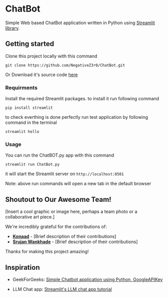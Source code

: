 # ChatBot
Simple Web based ChatBot application written in Python using [Streamlit library](https://streamlit.io/).


## Getting started
Clone this project locally with this command
```
git clone https://github.com/NegativeZ3r0/ChatBot.git
```
Or
Download it's source code [here](https://github.com/NegativeZ3r0/ChatBot/archive/refs/heads/main.zip)

### Requirments
Install the required Streamlit packages. to install it run following command
```
pip install streamlit
```
to check everthing is done perfectly run test application by following command in the terminal
```
streamlit hello
```

### Usage
You can run the ChatBOT.py app with this command
```
streamlit run ChatBot.py
```
it will start the Streamlit server on 
`http://localhost:8501`

Note: above run commands will open a new tab in the default browser


## Shoutout to Our Awesome Team!

[Insert a cool graphic or image here, perhaps a team photo or a collaborative art piece.]

We're incredibly grateful for the contributions of:

* **[Konaad](https://github.com/smeet05)** - [Brief description of their contributions]
* **[Srujan Wankhade](https://github.com/srujanwankhade)** - [Brief description of their contributions]

Thanks for making this project amazing!


## Inspiration
- GeekForGeeks: [Simple Chatbot application using Python, GoogleAPIKey](https://www.geeksforgeeks.org/simple-chatbot-application-using-python-googleapikey/)

- LLM Chat app: [Streamlit's LLM chat app tutorial](https://docs.streamlit.io/develop/tutorials/llms/build-conversational-apps)
